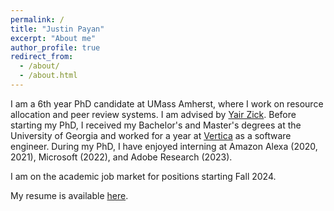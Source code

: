 ```yaml
---
permalink: /
title: "Justin Payan"
excerpt: "About me"
author_profile: true
redirect_from: 
  - /about/
  - /about.html
---
```


I am a 6th year PhD candidate at UMass Amherst, where I work on resource allocation and peer review systems. I am advised by [Yair Zick](https://people.umass.edu/yzick/). Before starting my PhD, I received my Bachelor's and Master's degrees at the University of Georgia and worked for a year at [Vertica](http://vertica.com) as a software engineer. During my PhD, I have enjoyed interning at Amazon Alexa (2020, 2021), Microsoft (2022), and Adobe Research (2023).

I am on the academic job market for positions starting Fall 2024.

My resume is available [here](https://justinpayan.github.io/files/jp_resume.pdf).

